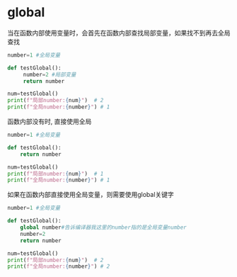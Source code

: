 # global



当在函数内部使用变量时，会首先在函数内部查找局部变量，如果找不到再去全局查找
```python
number=1 #全局变量

def testGlobal():
     number=2 #局部变量
     return number

num=testGlobal()
print(f"局部number:{num}")  # 2
print(f"全局number:{number}") # 1

```

函数内部没有时, 直接使用全局
```python
number=1 #全局变量

def testGlobal():
    return number

num=testGlobal()
print(f"局部number:{num}")  # 1
print(f"全局number:{number}") # 1
```

如果在函数内部直接使用全局变量，则需要使用global关键字
```python
number=1 #全局变量

def testGlobal():
    global number#告诉编译器我这里的number指的是全局变量number
    number=2
    return number

num=testGlobal()
print(f"局部number:{num}")  # 2
print(f"全局number:{number}") # 2
```